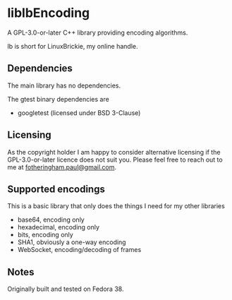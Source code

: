 # liblbEncoding

A GPL-3.0-or-later C++ library providing encoding algorithms.

lb is short for LinuxBrickie, my online handle.

## Dependencies

The main library has no dependencies.

The gtest binary dependencies are
- googletest (licensed under BSD 3-Clause)

## Licensing

As the copyright holder I am happy to consider alternative licensing if
the GPL-3.0-or-later licence does not suit you. Please feel free to reach
out to me at fotheringham.paul@gmail.com.

## Supported encodings

This is a basic library that only does the things I need for my other libraries
- base64, encoding only
- hexadecimal, encoding only
- bits, encoding only
- SHA1, obviously a one-way encoding
- WebSocket, encoding/decoding of frames

## Notes

Originally built and tested on Fedora 38.

